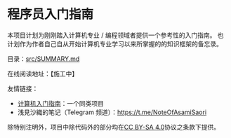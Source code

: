 # 程序员入门指南

本项目计划为刚刚踏入计算机专业 / 编程领域者提供一个参考性的入门指南。
也计划作为作者自己自从开始计算机专业学习以来所掌握的的知识框架的备忘录。

目录：[src/SUMMARY.md](src/SUMMARY.md)

在线阅读地址：【施工中】

友情链接：

- [计算机入门指南](https://github.com/Computer-Literacy-Primer/Computer-Literacy-Primer)：一个同类项目
- 浅見沙織的笔记（Telegram 频道）：https://t.me/NoteOfAsamiSaori



除特别注明外，项目中除代码外的部分均在[CC BY-SA 4.0](https://creativecommons.org/licenses/by-sa/4.0/deed.zh)协议之条款下提供。

